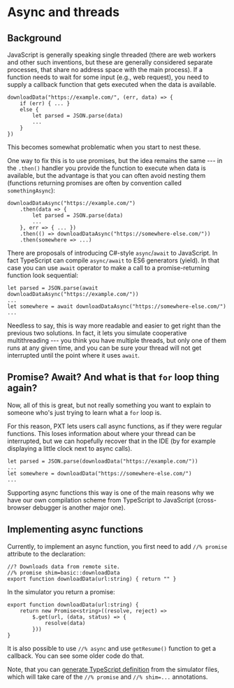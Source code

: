 # Async and threads

## Background

JavaScript is generally speaking single threaded (there are web workers and other such inventions, but these are generally considered separate processes, that share no address space with the main process). If a function needs to wait for
some input (e.g., web request), you need to supply a callback function that gets
executed when the data is available.
```typescript-ignore
downloadData("https://example.com/", (err, data) => {
    if (err) { ... }
    else {
        let parsed = JSON.parse(data)
        ...
    }
})
```
This becomes somewhat problematic when you start to nest these.

One way to fix this is to use promises, but the idea
remains the same --- in the `.then()` handler you provide the function to execute
when data is available, but the advantage is that you can often avoid nesting
them (functions returning promises are often by convention called `somethingAsync`):
```typescript-ignore
downloadDataAsync("https://example.com/")
    .then(data => {
        let parsed = JSON.parse(data)
        ...
    }, err => { ... })
    .then(() => downloadDataAsync("https://somewhere-else.com/"))
    .then(somewhere => ...)
```

There are proposals of introducing C#-style `async`/`await` to JavaScript.
In fact TypeScript can compile `async/await` to ES6 generators (yield).
In that case you can use `await` operator to make a call to a promise-returning
function look sequential:
```typescript-ignore
let parsed = JSON.parse(await downloadDataAsync("https://example.com/"))
...
let somewhere = await downloadDataAsync("https://somewhere-else.com/")
...
```

Needless to say, this is way more readable and easier to get right than
the previous two solutions. In fact, it lets you simulate
cooperative multithreading --- you think you have multiple threads,
but only one of them runs at any given time, and you can be sure
your thread will not get interrupted until the point where it uses `await`.

## Promise? Await? And what is that `for` loop thing again?

Now, all of this is great, but not really something you want to explain
to someone who's just trying to learn what a `for` loop is.

For this reason, PXT lets users call async functions, as if they were
regular functions. This loses information about where your thread can
be interrupted, but we can hopefully recover that in the IDE (by for example
displaying a little clock next to async calls).

```typescript-ignore
let parsed = JSON.parse(downloadData("https://example.com/"))
...
let somewhere = downloadData("https://somewhere-else.com/")
...
```

Supporting async functions this way is one of the main reasons why we have
our own compilation scheme from TypeScript to JavaScript (cross-browser
debugger is another major one).

## Implementing async functions

Currently, to implement an async function, you first need to add `//% promise`
attribute to the declaration:

```typescript-ignore
//? Downloads data from remote site.
//% promise shim=basic::downloadData
export function downloadData(url:string) { return "" }
```

In the simulator you return a promise:

```typescript-ignore
export function downloadData(url:string) {
    return new Promise<string>((resolve, reject) =>
        $.get(url, (data, status) => {
            resolve(data)
        }))
}
```

It is also possible to use `//% async` and use `getResume()` function
to get a callback. You can see some older code do that.

Note, that you can [generate TypeScript definition](/simshim) from the
simulator files, which will take care of the `//% promise` and `//% shim=...` annotations.
